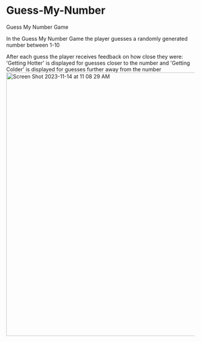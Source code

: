 # Guess-My-Number
Guess My Number Game

In the Guess My Number Game the player guesses a randomly generated number between 1-10

After each guess the player receives feedback on how close they were:
'Getting Hotter' is displayed for guesses closer to the number and 'Getting Colder' is displayed for guesses further away from the number
<img width="704" alt="Screen Shot 2023-11-14 at 11 08 29 AM" src="https://github.com/treaddevs/Guess-a-Number/assets/148214913/ba87928d-61fb-4892-abbd-8f1b9c127471">
